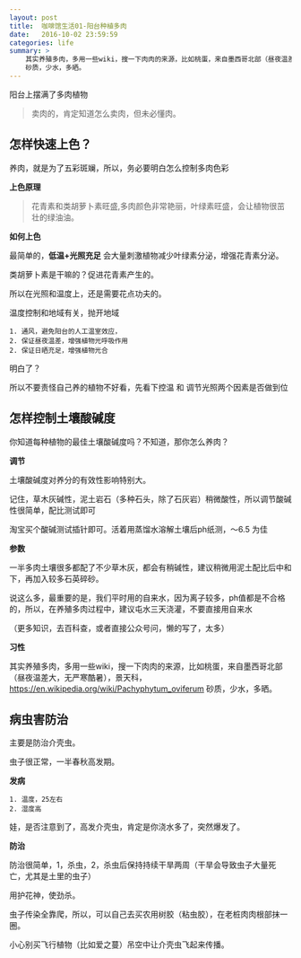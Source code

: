 ```yaml
---
layout: post
title:  咖啡馆生活01-阳台种植多肉
date:   2016-10-02 23:59:59
categories: life
summary: >
    其实养殖多肉，多用一些wiki，搜一下肉肉的来源，比如桃蛋，来自墨西哥北部（昼夜温差大，无严寒酷暑），景天科，https://en.wikipedia.org/wiki/Pachyphytum_oviferum
    砂质，少水，多晒。
---
```

阳台上摆满了多肉植物

> 卖肉的，肯定知道怎么卖肉，但未必懂肉。

## 怎样快速上色？

养肉，就是为了五彩斑斓，所以，务必要明白怎么控制多肉色彩

**上色原理**

> 花青素和类胡萝卜素旺盛,多肉颜色非常艳丽，叶绿素旺盛，会让植物很茁壮的绿油油。

**如何上色**

最简单的，__低温+光照充足__ 会大量刺激植物减少叶绿素分泌，增强花青素分泌。

类胡萝卜素是干嘛的？促进花青素产生的。

所以在光照和温度上，还是需要花点功夫的。

温度控制和地域有关，抛开地域

    1. 通风，避免阳台的人工温室效应，
    2. 保证昼夜温差，增强植物光呼吸作用
    2. 保证日晒充足，增强植物光合

明白了？

所以不要责怪自己养的植物不好看，先看下控温 和 调节光照两个因素是否做到位

## 怎样控制土壤酸碱度

你知道每种植物的最佳土壤酸碱度吗？不知道，那你怎么养肉？

**调节**

土壤酸碱度对养分的有效性影响特别大。

记住，草木灰碱性，泥土岩石（多种石头，除了石灰岩）稍微酸性，所以调节酸碱性很简单，配比测试即可

淘宝买个酸碱测试插针即可。活着用蒸馏水溶解土壤后ph纸测，～6.5 为佳

**参数**

一半多肉土壤很多都配了不少草木灰，都会有稍碱性，建议稍微用泥土配比后中和下，再加入较多石英碎砂。

说这么多，最重要的是，我们平时用的自来水，因为离子较多，ph值都是不合格的，所以，在养殖多肉过程中，建议屯水三天浇灌，不要直接用自来水

（更多知识，去百科查，或者直接公众号问，懒的写了，太多）

**习性**

其实养殖多肉，多用一些wiki，搜一下肉肉的来源，比如桃蛋，来自墨西哥北部（昼夜温差大，无严寒酷暑），景天科，https://en.wikipedia.org/wiki/Pachyphytum_oviferum
砂质，少水，多晒。

## 病虫害防治

 主要是防治介壳虫。

 虫子很正常，一半春秋高发期。

 **发病**

    1. 温度，25左右
    2. 湿度高

 娃，是否注意到了，高发介壳虫，肯定是你浇水多了，突然爆发了。


 **防治**

  防治很简单，1，杀虫，2，杀虫后保持持续干旱两周（干旱会导致虫子大量死亡，尤其是土里的虫子）

  用护花神，使劲杀。

  虫子传染全靠爬，所以，可以自己去买农用树胶（粘虫胶），在老桩肉肉根部抹一圈。

  小心别买飞行植物（比如爱之蔓）吊空中让介壳虫飞起来传播。


























